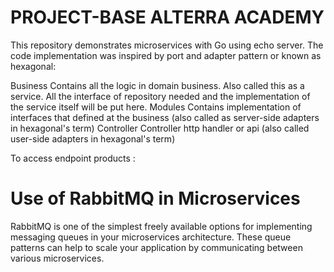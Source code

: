 # PROJECT-BASE ALTERRA ACADEMY
This repository demonstrates microservices with Go using echo server. The code implementation was inspired by port and adapter pattern or known as hexagonal:

Business
Contains all the logic in domain business. Also called this as a service. All the interface of repository needed and the implementation of the service itself will be put here.
Modules
Contains implementation of interfaces that defined at the business (also called as server-side adapters in hexagonal's term)
Controller
Controller http handler or api (also called user-side adapters in hexagonal's term)

To access endpoint products :

# Use of RabbitMQ in Microservices
RabbitMQ is one of the simplest freely available options for implementing messaging queues in your microservices architecture. These queue patterns can help to scale your application by communicating between various microservices.




